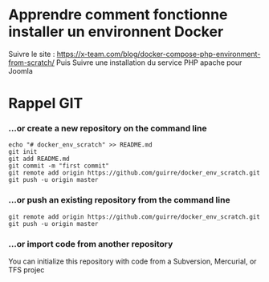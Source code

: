# Apprendre comment fonctionne installer un environnent Docker
Suivre le site : https://x-team.com/blog/docker-compose-php-environment-from-scratch/
Puis Suivre une installation du service PHP apache pour Joomla







# Rappel GIT
### …or create a new repository on the command line
```
echo "# docker_env_scratch" >> README.md
git init
git add README.md
git commit -m "first commit"
git remote add origin https://github.com/guirre/docker_env_scratch.git
git push -u origin master
```

### …or push an existing repository from the command line
```
git remote add origin https://github.com/guirre/docker_env_scratch.git
git push -u origin master
```
### …or import code from another repository
You can initialize this repository with code from a Subversion, Mercurial, or TFS projec